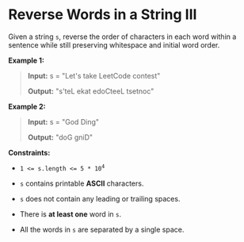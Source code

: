 # Reverse Words in a String III

Given a string <code>s</code>, reverse the order of characters in each word within a sentence while still preserving whitespace and initial word order.


**Example 1:**
>
> **Input:** s = "Let's take LeetCode contest"
>
> **Output:** "s'teL ekat edoCteeL tsetnoc"

**Example 2:**
>
> **Input:** s = "God Ding"
>
> **Output:** "doG gniD"


**Constraints:**

- <code>1 &lt;= s.length &lt;= 5 * 10<sup>4</sup></code>

- <code>s</code> contains printable **ASCII** characters.

- <code>s</code> does not contain any leading or trailing spaces.

- There is **at least one** word in <code>s</code>.

- All the words in <code>s</code> are separated by a single space.
